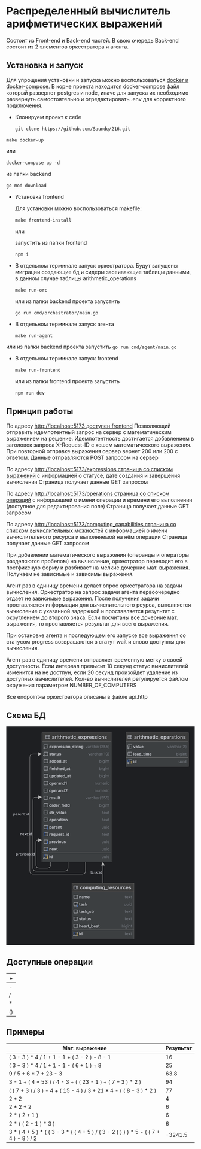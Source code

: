 # Распределенный вычислитель арифметических выражений

Состоит из Front-end и Back-end частей. В свою очередь Back-end состоит из 2 элементов
оркестратора и агента.

## Установка и запуск
Для упрощения установки и запуска можно воспользоваться [docker и docker-compose](https://docs.docker.com/get-docker/).
В корне проекта находится docker-compose файл который развернет postgres и node, иначе для запуска их необходимо развернуть самостоятельно и отредактировать .env для корректного подключения.
    


- Клонируем проект к себе
    ```
    git clone https://github.com/Saundq/216.git
     ```
```
make docker-up
```
или
```
docker-compose up -d
```

из папки backend
```
go mod download
```  
- Установка frontend
  
    Для установки можно воспользоваться makefile:
    ```
    make frontend-install
    ```
    или

    запустить из папки frontend 

    ```
    npm i
    ```

- В отдельном терминале запуск  оркестратора. Будут запущены миграции создающие бд и сидеры засеивающие таблицы данными, в данном случае таблицы arithmetic_operations
    ```
    make run-orc
    ```
  или из папки backend проекта запустить
    ```
    go run cmd/orchestrator/main.go
    ```
-  В отдельном терминале запуск агента
    ```
    make run-agent
    ```
  или из папки backend проекта запустить
    ```
    go run cmd/agent/main.go
    ```
-  В отдельном терминале запуск frontend
   ```
   make run-frontend
   ```
   или из папки frontend проекта запустить
   ```
   npm run dev
   ```

## Принцип работы
По адресу [http://localhost:5173 доступен frontend](http://localhost:5173/)
Позволяющий отправить идемпотентный запрос на сервер с математическим выражением на решение. Идемпотентность достигается добавлением в заголовок запроса X-Request-ID с хешем математического выражения. При повторной отправке выражения сервер вернет 200 или 200 с ответом.
Данные отправляются POST запросом на сервер

По адресу [http://localhost:5173/expressions cтраница со списком выражений](http://localhost:5173/expressions) с информацией о
статусе, дате создания и заверщения вычисления
Страница получает данные GET запросом

По адресу [http://localhost:5173/operations cтраница со списком операций](http://localhost:5173/operations) с информацией о имени операции и времени его выполнения (доступное для редактирования поле)
Страница получает данные GET запросом

По адресу [http://localhost:5173/computing_capabilities страница со списком вычислительных можностей](http://localhost:5173/computing_capabilities) с информацией о имени вычислительного ресурса и выполняемой на нём операции
Страница получает данные GET запросом


При добавлении математического выражения (операнды и операторы разделяются пробелом) на вычисление, оркестратор переводит его в постфиксную форму и разбивает на мелкие дочерние мат. выражения. Получаем не зависимые и зависимы выражения.

Агент раз в единицу времени делает опрос оркестратора на задачи вычисления. Оркестратор на запрос задачи агента первоочередно отдает не зависимые выражения. После получения задачи проставляется информация для вычислительного реурса, выполняется вычисление с указанной задержкой и проставляется результат c округлением до второго знака.
Если посчитаны все дочерние мат. выражения, то проставляется результат для всего выражения.

При остановке агента и последующем его запуске все выражения со статусом progress возвращаются в статут wait и сново доступны для вычисления.

Агент раз в единицу времени отправляет временную метку о своей доступности. Если интервал превысит 10 секунд статус вычислителей изменится на не достпун, если 20 секунд произойдет удаление из доступных вычислителей. Кол-во вычислителей регулируется файлом окружения параметром NUMBER_OF_COMPUTERS 

Все endpoint-ы оркестратора описаны в файле api.http

## Схема БД
![img.png](img.png)

## Доступные операции

| + |
|-|
| - |
| / |
| * |
| () |

## Примеры

| Мат. выражение                                                                        | Результат |
|---------------------------------------------------------------------------------------|-----------|
| ( 3 + 3 ) * 4 / 1 + 1 - 1 + ( 3 - 2 ) - 8 - 1                                         | 16        |
| ( 3 + 3 ) * 4 / 1 + 1 - 1 - ( 6 + 1 ) + 8                                             | 25        |
| 9 / 5 + 6 * 7 + 23 - 3                                                                | 63.8      |
| 3 - 1 + ( 4 * 53 ) / 4 - 3 + ( ( 23 - 1 ) + ( 7 + 3 ) * 2 )                           | 94        |        
| ( ( 7 + 3 ) / 3 ) - 4 + ( 15 - 4 ) / 3 + 21 * 4 - ( ( 8 - 3 ) * 2 )                   | 77        |        
| 2 * 2                                                                                 | 4         |         
| 2 * 2 + 2                                                                             | 6         |         
| 2 * ( 2 + 1 )                                                                         | 6         |         
| 2 * ( ( 2 - 1 ) * 3 )                                                                 | 6         |
| 3 * ( 4 + 5 ) * ( ( 3 - 3 * ( ( 4 + 5 ) / ( 3 - 2 ) ) ) ) * 5 - ( ( 7 + 4 ) - 8 ) / 2 | -3241.5   |
